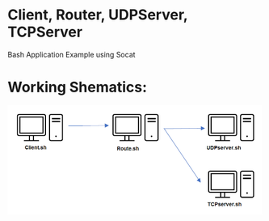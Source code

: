 # Client, Router, UDPServer, TCPServer
 Bash Application Example using Socat

# Working Shematics:
![Shematic](https://raw.githubusercontent.com/Acidooo/Client-Router-UDPServer-TCPServer/master/udp_tcp.png)
